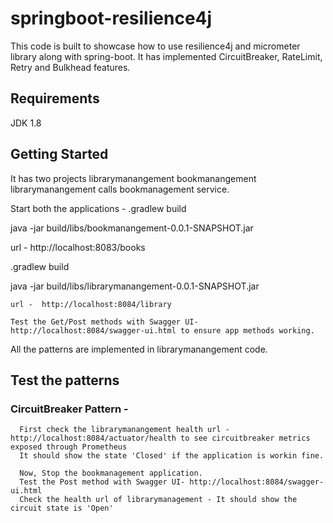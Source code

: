 # springboot-resilience4j

This code is built to showcase how to use resilience4j and micrometer library along with spring-boot.
It has implemented CircuitBreaker, RateLimit, Retry and Bulkhead features.

## Requirements
JDK 1.8

## Getting Started

It has two projects
 librarymanangement
 bookmanangement
 librarymanangement calls bookmanagement service.

Start both the applications -
  .gradlew build
  
  java -jar build/libs/bookmanangement-0.0.1-SNAPSHOT.jar

  url -  http://localhost:8083/books

  
  .gradlew build
  
  java -jar build/libs/librarymanangement-0.0.1-SNAPSHOT.jar

    url -  http://localhost:8084/library

    Test the Get/Post methods with Swagger UI- http://localhost:8084/swagger-ui.html to ensure app methods working.
  
 All the patterns are implemented in librarymanangement code.

## Test the patterns   
     
###  CircuitBreaker Pattern -
      First check the librarymanangement health url - http://localhost:8084/actuator/health to see circuitbreaker metrics exposed through Prometheus
      It should show the state 'Closed' if the application is workin fine.
      
      Now, Stop the bookmanagement application.
      Test the Post method with Swagger UI- http://localhost:8084/swagger-ui.html
      Check the health url of librarymanagement - It should show the circuit state is 'Open'



